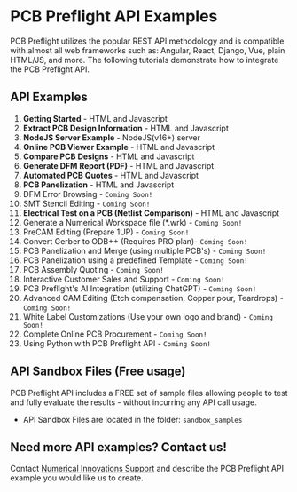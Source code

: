 # PCB Preflight API Examples
PCB Preflight utilizes the popular REST API methodology and is compatible with almost all web frameworks such as: Angular, React, Django, Vue, plain HTML/JS, and more. The following tutorials demonstrate how to integrate the PCB Preflight API. 

## API Examples
1) <b>Getting Started</b> - HTML and Javascript
1) <b>Extract PCB Design Information</b> - HTML and Javascript
1) <b>NodeJS Server Example</b> - NodeJS(v16+) server
1) <b>Online PCB Viewer Example</b> - HTML and Javascript
1) <b>Compare PCB Designs</b> - HTML and Javascript
1) <b>Generate DFM Report (PDF)</b> - HTML and Javascript
1) <b>Automated PCB Quotes</b> - HTML and Javascript
1) <b>PCB Panelization</b> - HTML and Javascript
1) DFM Error Browsing - `Coming Soon!`
1) SMT Stencil Editing - `Coming Soon!`
1) <b>Electrical Test on a PCB (Netlist Comparison)</b> - HTML and Javascript
1) Generate a Numerical Workspace file (*.wrk) - `Coming Soon!`
1) PreCAM Editing (Prepare 1UP) - `Coming Soon!`
1) Convert Gerber to ODB++ (Requires PRO plan)- `Coming Soon!`
1) PCB Panelization and Merge (using multiple PCB's) - `Coming Soon!`
1) PCB Panelization using a predefined Template - `Coming Soon!`
1) PCB Assembly Quoting - `Coming Soon!`
1) Interactive Customer Sales and Support - `Coming Soon!`
1) PCB Preflight's AI Integration (utilizing ChatGPT) - `Coming Soon!`
1) Advanced CAM Editing (Etch compensation, Copper pour, Teardrops) - `Coming Soon!`
1) White Label Customizations (Use your own logo and brand) - `Coming Soon!`
1) Complete Online PCB Procurement - `Coming Soon!`
1) Using Python with PCB Preflight API - `Coming Soon!`


## API Sandbox Files (Free usage)
PCB Preflight API includes a FREE set of sample files allowing people to test and fully evaluate the results - without incurring any API call usage.
* API Sandbox Files are located in the folder: `sandbox_samples`


## Need more API examples? Contact us!
Contact <a href="https://support.numericalinnovations.com/support/tickets/new">Numerical Innovations Support</a> and describe the PCB Preflight API example you would like us to create.
